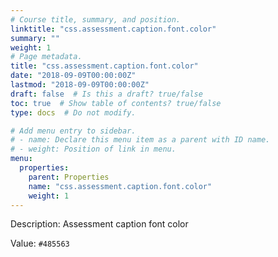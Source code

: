 ```yaml
---
# Course title, summary, and position.
linktitle: "css.assessment.caption.font.color"
summary: ""
weight: 1
# Page metadata.
title: "css.assessment.caption.font.color"
date: "2018-09-09T00:00:00Z"
lastmod: "2018-09-09T00:00:00Z"
draft: false  # Is this a draft? true/false
toc: true  # Show table of contents? true/false
type: docs  # Do not modify.

# Add menu entry to sidebar.
# - name: Declare this menu item as a parent with ID name.
# - weight: Position of link in menu.
menu:
  properties:
    parent: Properties
    name: "css.assessment.caption.font.color"
    weight: 1
---
```


Description: Assessment caption font color


Value: `#485563`